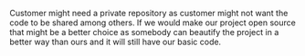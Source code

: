 Customer might need a private repository as customer might not want the code to be shared among others. If we would make our project open source that might be a better choice as somebody can beautify the project in a better way than ours and it will still have our basic code.